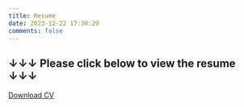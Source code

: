 ```yaml
---
title: Resume
date: 2023-12-22 17:30:29
comments: false
---
```

## ↓↓↓ Please click below to view the resume ↓↓↓
<a href="CV__Wenyun_Wang.pdf" target="_blank">Download CV</a>
